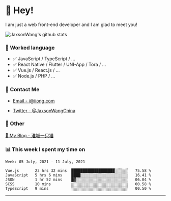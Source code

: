 # 👋 Hey!

I am just a web front-end developer and I am glad to meet you!

![JaxsonWang's github stats](https://github-readme-stats.vercel.app/api?username=JaxsonWang&&show_icons=true&&title_color=1abc9c&&icon_color=1abc9c)


### 📝 Worked language

- ✅ JavaScript / TypeScript / ...
- ✅ React Native / Flutter / UNI-App / Tora / ...
- ✅ Vue.js / React.js / ...
- ✅ Node.js / PHP / ...

### 📮 Contact Me

- [Email - i@iiong.com](mailto:i@iiong.com)

- [Twitter - @JaxsonWangChina](https://twitter.com/JaxsonWangChina)

### 🤪 Other

[📌 My Blog - 淮城一只猫](https://iiong.com)

### 📊 This week I spent my time on

<!--START_SECTION:waka-->
```text
Week: 05 July, 2021 - 11 July, 2021

Vue.js       23 hrs 32 mins  ███████████████████░░░░░░   75.58 % 
JavaScript   5 hrs 6 mins    ████░░░░░░░░░░░░░░░░░░░░░   16.41 % 
JSON         1 hr 52 mins    █▓░░░░░░░░░░░░░░░░░░░░░░░   06.04 % 
SCSS         10 mins         ░░░░░░░░░░░░░░░░░░░░░░░░░   00.58 % 
TypeScript   9 mins          ░░░░░░░░░░░░░░░░░░░░░░░░░   00.50 % 
```
<!--END_SECTION:waka-->

---
